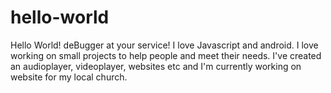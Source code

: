 # hello-world
Hello World!
deBugger at your service! I love Javascript and android.
I love working on small projects to help people and meet their needs.
I've created an audioplayer, videoplayer, websites etc and I'm currently working on website for my local church.
